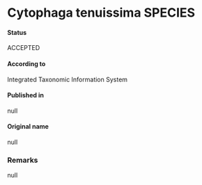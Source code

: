 # Cytophaga tenuissima SPECIES

#### Status
ACCEPTED

#### According to
Integrated Taxonomic Information System

#### Published in
null

#### Original name
null

### Remarks
null